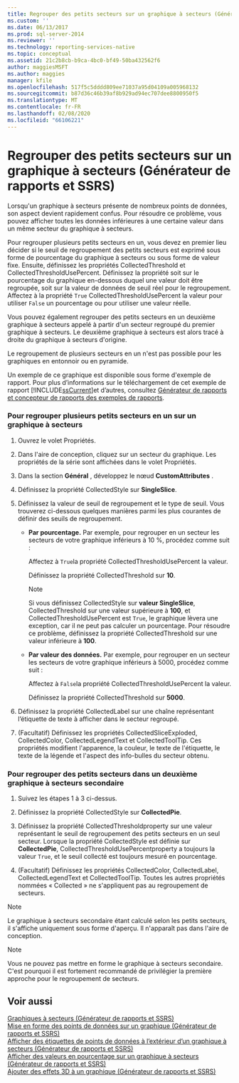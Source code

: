 ```yaml
---
title: Regrouper des petits secteurs sur un graphique à secteurs (Générateur de rapports et SSRS) | Microsoft Docs
ms.custom: ''
ms.date: 06/13/2017
ms.prod: sql-server-2014
ms.reviewer: ''
ms.technology: reporting-services-native
ms.topic: conceptual
ms.assetid: 21c2b8cb-b9ca-4bc0-bf49-50ba432562f6
author: maggiesMSFT
ms.author: maggies
manager: kfile
ms.openlocfilehash: 517f5c5dddd809ee71037a95d04109a005968132
ms.sourcegitcommit: b87d36c46b39af8b929ad94ec707dee8800950f5
ms.translationtype: MT
ms.contentlocale: fr-FR
ms.lasthandoff: 02/08/2020
ms.locfileid: "66106221"
---
```

# <a name="collect-small-slices-on-a-pie-chart-report-builder-and-ssrs"></a>Regrouper des petits secteurs sur un graphique à secteurs (Générateur de rapports et SSRS)
  Lorsqu'un graphique à secteurs présente de nombreux points de données, son aspect devient rapidement confus. Pour résoudre ce problème, vous pouvez afficher toutes les données inférieures à une certaine valeur dans un même secteur du graphique à secteurs.  
  
 Pour regrouper plusieurs petits secteurs en un, vous devez en premier lieu décider si le seuil de regroupement des petits secteurs est exprimé sous forme de pourcentage du graphique à secteurs ou sous forme de valeur fixe. Ensuite, définissez les propriétés CollectedThreshold et CollectedThresholdUsePercent. Définissez la propriété soit sur le pourcentage du graphique en-dessous duquel une valeur doit être regroupée, soit sur la valeur de données de seuil réel pour le regroupement. Affectez à la propriété `True` CollectedThresholdUsePercent la valeur pour utiliser `False` un pourcentage ou pour utiliser une valeur réelle.  
  
 Vous pouvez également regrouper des petits secteurs en un deuxième graphique à secteurs appelé à partir d'un secteur regroupé du premier graphique à secteurs. Le deuxième graphique à secteurs est alors tracé à droite du graphique à secteurs d'origine.  
  
 Le regroupement de plusieurs secteurs en un n'est pas possible pour les graphiques en entonnoir ou en pyramide.  
  
 Un exemple de ce graphique est disponible sous forme d'exemple de rapport. Pour plus d’informations sur le téléchargement de cet exemple de rapport [!INCLUDE[ssCurrent](../../includes/sscurrent-md.md)]et d’autres, consultez [Générateur de rapports et concepteur de rapports des exemples de rapports](https://go.microsoft.com/fwlink/?LinkId=198283).  
  
### <a name="to-collect-small-slices-into-a-single-slice-on-a-pie-chart"></a>Pour regrouper plusieurs petits secteurs en un sur un graphique à secteurs  
  
1.  Ouvrez le volet Propriétés.  
  
2.  Dans l'aire de conception, cliquez sur un secteur du graphique. Les propriétés de la série sont affichées dans le volet Propriétés.  
  
3.  Dans la section **Général** , développez le nœud **CustomAttributes** .  
  
4.  Définissez la propriété CollectedStyle sur **SingleSlice**.  
  
5.  Définissez la valeur de seuil de regroupement et le type de seuil. Vous trouverez ci-dessous quelques manières parmi les plus courantes de définir des seuils de regroupement.  
  
    -   **Par pourcentage.** Par exemple, pour regrouper en un secteur les secteurs de votre graphique inférieurs à 10 %, procédez comme suit :  
  
         Affectez à `True`la propriété CollectedThresholdUsePercent la valeur.  
  
         Définissez la propriété CollectedThreshold sur **10**.  
  
        > [!NOTE]  
        >  Si vous définissez CollectedStyle sur **valeur SingleSlice**, CollectedThreshold sur une valeur supérieure à **100**, et CollectedThresholdUsePercent est `True`, le graphique lèvera une exception, car il ne peut pas calculer un pourcentage. Pour résoudre ce problème, définissez la propriété CollectedThreshold sur une valeur inférieure à **100**.  
  
    -   **Par valeur des données.** Par exemple, pour regrouper en un secteur les secteurs de votre graphique inférieurs à 5000, procédez comme suit :  
  
         Affectez à `False`la propriété CollectedThresholdUsePercent la valeur.  
  
         Définissez la propriété CollectedThreshold sur **5000**.  
  
6.  Définissez la propriété CollectedLabel sur une chaîne représentant l’étiquette de texte à afficher dans le secteur regroupé.  
  
7.  (Facultatif) Définissez les propriétés CollectedSliceExploded, CollectedColor, CollectedLegendText et CollectedToolTip. Ces propriétés modifient l'apparence, la couleur, le texte de l'étiquette, le texte de la légende et l'aspect des info-bulles du secteur obtenu.  
  
### <a name="to-collect-small-slices-into-a-secondary-callout-pie-chart"></a>Pour regrouper des petits secteurs dans un deuxième graphique à secteurs secondaire  
  
1.  Suivez les étapes 1 à 3 ci-dessus.  
  
2.  Définissez la propriété CollectedStyle sur **CollectedPie**.  
  
3.  Définissez la propriété CollectedThresholdproperty sur une valeur représentant le seuil de regroupement des petits secteurs en un seul secteur. Lorsque la propriété CollectedStyle est définie sur **CollectedPie**, CollectedThresholdUsePercentproperty a toujours la valeur `True`, et le seuil collecté est toujours mesuré en pourcentage.  
  
4.  (Facultatif) Définissez les propriétés CollectedColor, CollectedLabel, CollectedLegendText et CollectedToolTip. Toutes les autres propriétés nommées « Collected » ne s'appliquent pas au regroupement de secteurs.  
  
> [!NOTE]  
>  Le graphique à secteurs secondaire étant calculé selon les petits secteurs, il s'affiche uniquement sous forme d'aperçu. Il n'apparaît pas dans l'aire de conception.  
  
> [!NOTE]  
>  Vous ne pouvez pas mettre en forme le graphique à secteurs secondaire. C'est pourquoi il est fortement recommandé de privilégier la première approche pour le regroupement de secteurs.  
  
## <a name="see-also"></a>Voir aussi  
 [Graphiques à secteurs &#40;Générateur de rapports et SSRS&#41;](charts-report-builder-and-ssrs.md)   
 [Mise en forme des points de données sur un graphique &#40;Générateur de rapports et SSRS&#41;](formatting-data-points-on-a-chart-report-builder-and-ssrs.md)   
 [Afficher des étiquettes de points de données à l’extérieur d’un graphique à secteurs &#40;Générateur de rapports et SSRS&#41;](display-data-point-labels-outside-a-pie-chart-report-builder-and-ssrs.md)   
 [Afficher des valeurs en pourcentage sur un graphique à secteurs &#40;Générateur de rapports et SSRS&#41;](display-percentage-values-on-a-pie-chart-report-builder-and-ssrs.md)   
 [Ajouter des effets 3D à un graphique &#40;Générateur de rapports et SSRS&#41;](chart-effects-add-3d-effects-report-builder.md)  
  
  
